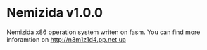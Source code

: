 Nemizida v1.0.0
===========

Nemizida x86 operation system writen on fasm.
You can find more inforamtion on http://n3m1z1d4.pp.net.ua
